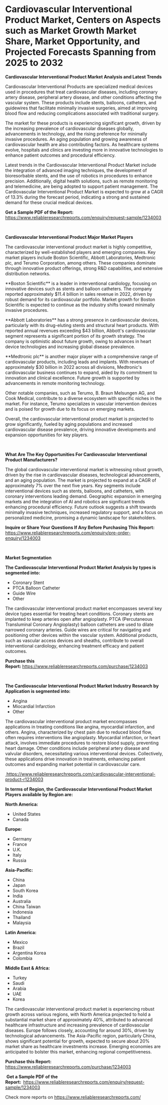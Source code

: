 <p><h1>Cardiovascular Interventional Product Market, Centers on Aspects such as Market Growth Market Share, Market Opportunity, and Projected Forecasts Spanning from 2025 to 2032</h1></p><p><strong>Cardiovascular Interventional Product Market Analysis and Latest Trends</strong></p>
<p><p>Cardiovascular Interventional Products are specialized medical devices used in procedures that treat cardiovascular diseases, including coronary artery disease, peripheral artery disease, and other conditions affecting the vascular system. These products include stents, balloons, catheters, and guidewires that facilitate minimally invasive surgeries, aimed at improving blood flow and reducing complications associated with traditional surgery.</p><p>The market for these products is experiencing significant growth, driven by the increasing prevalence of cardiovascular diseases globally, advancements in technology, and the rising preference for minimally invasive procedures. An aging population and growing awareness of cardiovascular health are also contributing factors. As healthcare systems evolve, hospitals and clinics are investing more in innovative technologies to enhance patient outcomes and procedural efficiency.</p><p>Latest trends in the Cardiovascular Interventional Product Market include the integration of advanced imaging techniques, the development of bioresorbable stents, and the use of robotics in procedures to enhance precision. Additionally, digital health solutions, such as remote monitoring and telemedicine, are being adopted to support patient management. The Cardiovascular Interventional Product Market is expected to grow at a CAGR of 13.3% during the forecast period, indicating a strong and sustained demand for these crucial medical devices.</p></p>
<p><strong>Get a Sample PDF of the Report:&nbsp;</strong> <a href="https://www.reliableresearchreports.com/enquiry/request-sample/1234003?utm_campaign=2714&utm_medium=2&utm_source=Github&utm_content=ia&utm_term=04032025&utm_id=cardiovascular-interventional-product">https://www.reliableresearchreports.com/enquiry/request-sample/1234003</a></p>
<p>&nbsp;</p>
<p><strong>Cardiovascular Interventional Product Major Market Players</strong></p>
<p><p>The cardiovascular interventional product market is highly competitive, characterized by well-established players and emerging companies. Key market players include Boston Scientific, Abbott Laboratories, Medtronic plc, and Terumo Corporation, among others. These companies dominate through innovative product offerings, strong R&D capabilities, and extensive distribution networks.</p><p>**Boston Scientific** is a leader in interventional cardiology, focusing on innovative devices such as stents and balloon catheters. The company reported approximately $11.4 billion in sales revenue in 2022, driven by robust demand for its cardiovascular portfolio. Market growth for Boston Scientific is expected to continue as the industry shifts toward minimally invasive procedures.</p><p>**Abbott Laboratories** has a strong presence in cardiovascular devices, particularly with its drug-eluting stents and structural heart products. With reported annual revenues exceeding $43 billion, Abbott's cardiovascular segment represents a significant portion of its growth strategy. The company is optimistic about future growth, owing to advances in heart device technologies and increasing global disease prevalence.</p><p>**Medtronic plc** is another major player with a comprehensive range of cardiovascular products, including leads and implants. With revenues of approximately $30 billion in 2022 across all divisions, Medtronic's cardiovascular business continues to expand, aided by its commitment to innovation and clinical excellence. Future growth is supported by advancements in remote monitoring technology.</p><p>Other notable companies, such as Terumo, B. Braun Melsungen AG, and Cook Medical, contribute to a diverse ecosystem with specific niches in the market. For instance, Terumo specializes in vascular intervention devices and is poised for growth due to its focus on emerging markets.</p><p>Overall, the cardiovascular interventional product market is projected to grow significantly, fueled by aging populations and increased cardiovascular disease prevalence, driving innovative developments and expansion opportunities for key players.</p></p>
<p>&nbsp;</p>
<p><strong>What Are The Key Opportunities For Cardiovascular Interventional Product Manufacturers?</strong></p>
<p><p>The global cardiovascular interventional market is witnessing robust growth, driven by the rise in cardiovascular diseases, technological advancements, and an aging population. The market is projected to expand at a CAGR of approximately 7% over the next five years. Key segments include interventional devices such as stents, balloons, and catheters, with coronary interventions leading demand. Geographic expansion in emerging markets and the integration of AI and robotics are significant trends enhancing procedural efficiency. Future outlook suggests a shift towards minimally invasive techniques, increased regulatory support, and a focus on personalized medicine, promising a dynamic landscape for stakeholders.</p></p>
<p><strong>Inquire or Share Your Questions If Any Before Purchasing This Report:</strong> <a href="https://www.reliableresearchreports.com/enquiry/pre-order-enquiry/1234003?utm_campaign=2714&utm_medium=2&utm_source=Github&utm_content=ia&utm_term=04032025&utm_id=cardiovascular-interventional-product">https://www.reliableresearchreports.com/enquiry/pre-order-enquiry/1234003</a></p>
<p>&nbsp;</p>
<p><strong>Market Segmentation</strong></p>
<p><strong>The Cardiovascular Interventional Product Market Analysis by types is segmented into:</strong></p>
<p><ul><li>Coronary Stent</li><li>PTCA Balloon Catheter</li><li>Guide Wire</li><li>Other</li></ul></p>
<p><p>The cardiovascular interventional product market encompasses several key device types essential for treating heart conditions. Coronary stents are implanted to keep arteries open after angioplasty. PTCA (Percutaneous Transluminal Coronary Angioplasty) balloon catheters are used to dilate narrowed coronary arteries. Guide wires are critical for navigating and positioning other devices within the vascular system. Additional products, such as vascular access devices and sheaths, contribute to overall interventional cardiology, enhancing treatment efficacy and patient outcomes.</p></p>
<p><strong>Purchase this Report:&nbsp;</strong><a href="https://www.reliableresearchreports.com/purchase/1234003?utm_campaign=2714&utm_medium=2&utm_source=Github&utm_content=ia&utm_term=04032025&utm_id=cardiovascular-interventional-product">https://www.reliableresearchreports.com/purchase/1234003</a></p>
<p>&nbsp;</p>
<p><strong>The Cardiovascular Interventional Product Market Industry Research by Application is segmented into:</strong></p>
<p><ul><li>Angina</li><li>Miocardial Infarction</li><li>Other</li></ul></p>
<p><p>The cardiovascular interventional product market encompasses applications in treating conditions like angina, myocardial infarction, and others. Angina, characterized by chest pain due to reduced blood flow, often requires interventions like angioplasty. Myocardial infarction, or heart attack, involves immediate procedures to restore blood supply, preventing heart damage. Other conditions include peripheral artery disease and valvular disorders, necessitating various interventional devices. Collectively, these applications drive innovation in treatments, enhancing patient outcomes and expanding market potential in cardiovascular care.</p></p>
<p><a href="https://www.reliableresearchreports.com/cardiovascular-interventional-product-r1234003?utm_campaign=2714&utm_medium=2&utm_source=Github&utm_content=ia&utm_term=04032025&utm_id=cardiovascular-interventional-product">&nbsp;https://www.reliableresearchreports.com/cardiovascular-interventional-product-r1234003</a></p>
<p><strong>In terms of Region, the Cardiovascular Interventional Product Market Players available by Region are:</strong></p>
<p>
    <p> <strong> North America: </strong>
        <ul>
            <li>United States</li>
            <li>Canada</li>
        </ul>
        </p> 
    <p> <strong> Europe: </strong>
        <ul>
            <li>Germany</li>
            <li>France</li>
            <li>U.K.</li>
            <li>Italy</li>
            <li>Russia</li>
        </ul>
        </p> 
    <p> <strong> Asia-Pacific: </strong>
        <ul>
            <li>China</li>
            <li>Japan</li>
            <li>South Korea</li>
            <li>India</li>
            <li>Australia</li>
            <li>China Taiwan</li>
            <li>Indonesia</li>
            <li>Thailand</li>
            <li>Malaysia</li>
        </ul>
        </p> 
    <p> <strong> Latin America: </strong>
        <ul>
            <li>Mexico</li>
            <li>Brazil</li>
            <li>Argentina Korea</li>
            <li>Colombia</li>
        </ul>
        </p> 
    <p> <strong> Middle East & Africa: </strong>
        <ul>
            <li>Turkey</li>
            <li>Saudi</li>
            <li>Arabia</li>
            <li>UAE</li>
            <li>Korea</li>
        </ul>
    </p>
    </p>
<p><p>The cardiovascular interventional product market is experiencing robust growth across various regions, with North America projected to hold a substantial market share of approximately 40%, attributed to advanced healthcare infrastructure and increasing prevalence of cardiovascular diseases. Europe follows closely, accounting for around 30%, driven by technological advancements. The Asia-Pacific region, particularly China, shows significant potential for growth, expected to secure about 20% market share as healthcare investments increase. Emerging economies are anticipated to bolster this market, enhancing regional competitiveness.</p></p>
<p><strong>Purchase this Report: </strong><a href="https://www.reliableresearchreports.com/purchase/1234003?utm_campaign=2714&utm_medium=2&utm_source=Github&utm_content=ia&utm_term=04032025&utm_id=cardiovascular-interventional-product">https://www.reliableresearchreports.com/purchase/1234003</a></p>
<p>&nbsp;<strong>Get a Sample PDF of the Report:&nbsp;&nbsp;</strong><a href="https://www.reliableresearchreports.com/enquiry/request-sample/1234003?utm_campaign=2714&utm_medium=2&utm_source=Github&utm_content=ia&utm_term=04032025&utm_id=cardiovascular-interventional-product">https://www.reliableresearchreports.com/enquiry/request-sample/1234003</a></p>
<p><strong></strong></p>
<p>Check more reports on <a href="https://www.reliableresearchreports.com/?utm_campaign=2714&utm_medium=2&utm_source=Github&utm_content=ia&utm_term=04032025&utm_id=cardiovascular-interventional-product">https://www.reliableresearchreports.com/</a></p>